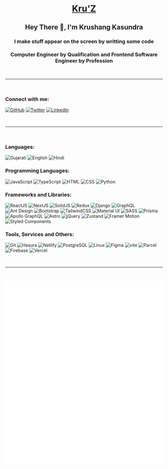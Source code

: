<h1 align="center"><a href="https://kruz.me">Kru'Z</a></h1>
<h2 align="center">Hey There 👋, I'm Krushang Kasundra</h2>
<h3 align="center">I make stuff appear on the screen by writting some code</h3>
<h3 align="center">Computer Engineer by Qualification and Frontend Software Engineer by Profession</h3>
<br/>

---

<br/>

<h3 align="left">Connect with me:</h3>
<p align="left">
<a href="https://github.com/kruzkasu223" target="blank"><img alt="GitHub" src="https://img.shields.io/badge/github-181717?&style=for-the-badge&logo=github&logoColor=white"/></a>
<a href="https://twitter.com/kruzkasu223" target="blank"><img alt="Twitter" src="https://img.shields.io/badge/twitter-1DA1F2?&style=for-the-badge&logo=Twitter&logoColor=white"/></a>
<a href="https://linkedin.com/in/kruzkasu223" target="blank"><img alt="LinkedIn" src="https://img.shields.io/badge/linkedin-0077B5?&style=for-the-badge&logo=linkedin&logoColor=white"/></a>
<!--
<a href="https://codepen.io/kruzkasu223" target="blank"><img src="https://img.shields.io/badge/codepen-000000?style=for-the-badge&logo=codepen&logoColor=white" ></a>
-->
</p>
<br/>

---

<br/>

<h3 align="left">Languages:</h3>
<p align="left">
<img src="https://img.shields.io/badge/Gujarati-e02463?style=for-the-badge" alt="Gujarati"/>
<img src="https://img.shields.io/badge/English-e02463?style=for-the-badge" alt="English"/>
<img src="https://img.shields.io/badge/Hindi-e02463?style=for-the-badge" alt="Hindi"/>
</p>

<h3 align="left">Programming Languages:</h3>
<p align="left">
<img alt="JavaScript" src="https://img.shields.io/badge/javascript%20-%23323330?&style=for-the-badge&logo=javascript&logoColor=%23F7DF1E"/>
<img alt="TypeScript" src="https://img.shields.io/badge/typescript%20-%23007ACC?&style=for-the-badge&logo=typescript&logoColor=white"/>
<img alt="HTML" src="https://img.shields.io/badge/html%20-%23E34F26?&style=for-the-badge&logo=html5&logoColor=white"/>
<img alt="CSS" src="https://img.shields.io/badge/css%20-%231572B6?&style=for-the-badge&logo=css3&logoColor=white"/>
<img alt="Python" src="https://img.shields.io/badge/python%20-%2314354C?&style=for-the-badge&logo=python&logoColor=white"/>
</p>

<h3 align="left">Frameworks and Libraries:</h3>
<p align="left">
<img alt="ReactJS" src="https://img.shields.io/badge/reactjs%20-%2320232a?&style=for-the-badge&logo=react&logoColor=%2361DAFB"/>
<img alt="NextJS" src="https://img.shields.io/badge/nextjs%20-%23000000?&style=for-the-badge&logo=next.js&logoColor=white"/>
<img alt="SolidJS" src="https://img.shields.io/badge/solidjs%20-%23446b9e?&style=for-the-badge&logo=solid&logoColor=%232C4F7C"/>
<img alt="Redux" src="https://img.shields.io/badge/redux%20-%23593d88?&style=for-the-badge&logo=redux&logoColor=white"/>
<img alt="Django" src="https://img.shields.io/badge/django%20-%230C4B33?&style=for-the-badge&logo=django&logoColor=white"/>
<img alt="GraphQL" src="https://img.shields.io/badge/graphql%20-%23E10098?&style=for-the-badge&logo=graphql&logoColor=white"/>
<img alt="Ant Design" src="https://img.shields.io/badge/ant%20design%20-%230170FE?&style=for-the-badge&logo=antdesign&logoColor=white"/>
<img alt="Bootstrap" src="https://img.shields.io/badge/bootstrap%20-%23563D7C?&style=for-the-badge&logo=bootstrap&logoColor=white"/>
<img alt="TailwindCSS" src="https://img.shields.io/badge/tailwindcss%20-%2338B2AC?&style=for-the-badge&logo=tailwind-css&logoColor=white"/>
<img alt="Material UI" src="https://img.shields.io/badge/Material%20UI%20-%23007FFF?&style=for-the-badge&logo=mui&logoColor=white"/>
<img alt="SASS" src="https://img.shields.io/badge/SASS%20-hotpink?&style=for-the-badge&logo=SASS&logoColor=white"/>
<img alt="Prisma" src="https://img.shields.io/badge/Prisma-2D3748?style=for-the-badge&logo=Prisma&logoColor=white"/>
<img alt="Apollo GraphQL" src="https://img.shields.io/badge/Apollo%20GraphQL-311C87?style=for-the-badge&logo=apollo-graphql&logoColor=white"/>
<img alt="Astro" src="https://img.shields.io/badge/astro%20-%23FF5D01?&style=for-the-badge&logo=astro&logoColor=white"/>
<img alt="jQuery" src="https://img.shields.io/badge/jquery%20-%230769AD?&style=for-the-badge&logo=jquery&logoColor=white"/>
<img alt="Zustand" src="https://img.shields.io/badge/Zustand%20-%238a584f?&style=for-the-badge&logo=zotero&logoColor=white"/>
<img alt="Framer Motion" src="https://img.shields.io/badge/framer%20motion%20-ee0099?&style=for-the-badge&logo=framer&logoColor=white"/>
<img alt="Styled Components" src="https://img.shields.io/badge/Styled%20Components-DB7093?style=for-the-badge&logo=styled-components&logoColor=white"/>
</p>

<h3 align="left">Tools, Services and Others:</h3>
<p align="left">
<img alt="Git" src="https://img.shields.io/badge/git%20-%23F05033?&style=for-the-badge&logo=git&logoColor=white"/>
<img alt="Hasura" src="https://img.shields.io/badge/Hasura%20-%231EB4D4?&style=for-the-badge&logo=hasura&logoColor=white"/>
<img alt="Netlify" src="https://img.shields.io/badge/netlify-%230E1E25?&style=for-the-badge&logo=netlify&logoColor=00C7B7"/>
<img alt="PostgreSQL" src ="https://img.shields.io/badge/postgresql-%23336791?&style=for-the-badge&logo=postgresql&logoColor=white"/>
<img alt="Linux" src="https://img.shields.io/badge/linux%20-%23FCC624?&style=for-the-badge&logo=linux&logoColor=black"/>
<img alt="Figma" src="https://img.shields.io/badge/figma%20-%23F24E1E?&style=for-the-badge&logo=figma&logoColor=white"/>
<img alt="vite" src="https://img.shields.io/badge/vite%20-%23646cff?&style=for-the-badge&logo=vite&logoColor=white" />
<img alt="Parcel" src="https://img.shields.io/badge/parcel%20-%2321374b?&style=for-the-badge&logo=dropbox&logoColor=white" />
<img alt="Firebase" src="https://img.shields.io/badge/firebase-%23039BE5?style=for-the-badge&logo=firebase"/>
<img alt="Vercel" src="https://img.shields.io/badge/Vercel-%23000000?style=for-the-badge&logo=vercel"/>
</p>
<br/>

---

<br/>

<p align="center"><img align="center" src="https://raw.githubusercontent.com/kruzkasu223/github-stats/master/generated/overview.svg#gh-dark-mode-only" /><img align="center" src="https://raw.githubusercontent.com/kruzkasu223/github-stats/master/generated/languages.svg#gh-dark-mode-only" /></p>

<!--
credits:
https://simpleicons.org
https://Shields.io
https://github.com/Ileriayo/markdown-badges
https://github.com/jstrieb/github-stats
-->
